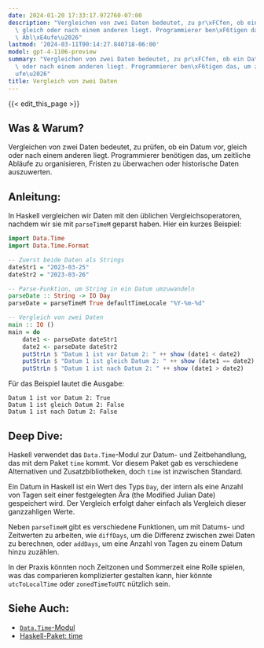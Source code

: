 ```yaml
---
date: 2024-01-20 17:33:17.972760-07:00
description: "Vergleichen von zwei Daten bedeutet, zu pr\xFCfen, ob ein Datum vor,\
  \ gleich oder nach einem anderen liegt. Programmierer ben\xF6tigen das, um zeitliche\
  \ Abl\xE4ufe\u2026"
lastmod: '2024-03-11T00:14:27.840718-06:00'
model: gpt-4-1106-preview
summary: "Vergleichen von zwei Daten bedeutet, zu pr\xFCfen, ob ein Datum vor, gleich\
  \ oder nach einem anderen liegt. Programmierer ben\xF6tigen das, um zeitliche Abl\xE4\
  ufe\u2026"
title: Vergleich von zwei Daten
---
```


{{< edit_this_page >}}

## Was & Warum?
Vergleichen von zwei Daten bedeutet, zu prüfen, ob ein Datum vor, gleich oder nach einem anderen liegt. Programmierer benötigen das, um zeitliche Abläufe zu organisieren, Fristen zu überwachen oder historische Daten auszuwerten.

## Anleitung:
In Haskell vergleichen wir Daten mit den üblichen Vergleichsoperatoren, nachdem wir sie mit `parseTimeM` geparst haben. Hier ein kurzes Beispiel:

```haskell
import Data.Time
import Data.Time.Format

-- Zuerst beide Daten als Strings
dateStr1 = "2023-03-25"
dateStr2 = "2023-03-26"

-- Parse-Funktion, um String in ein Datum umzuwandeln
parseDate :: String -> IO Day
parseDate = parseTimeM True defaultTimeLocale "%Y-%m-%d"

-- Vergleich von zwei Daten
main :: IO ()
main = do
    date1 <- parseDate dateStr1
    date2 <- parseDate dateStr2
    putStrLn $ "Datum 1 ist vor Datum 2: " ++ show (date1 < date2)
    putStrLn $ "Datum 1 ist gleich Datum 2: " ++ show (date1 == date2)
    putStrLn $ "Datum 1 ist nach Datum 2: " ++ show (date1 > date2)
```

Für das Beispiel lautet die Ausgabe:

```
Datum 1 ist vor Datum 2: True
Datum 1 ist gleich Datum 2: False
Datum 1 ist nach Datum 2: False
```

## Deep Dive:
Haskell verwendet das `Data.Time`-Modul zur Datum- und Zeitbehandlung, das mit dem Paket `time` kommt. Vor diesem Paket gab es verschiedene Alternativen und Zusatzbibliotheken, doch `time` ist inzwischen Standard.

Ein Datum in Haskell ist ein Wert des Typs `Day`, der intern als eine Anzahl von Tagen seit einer festgelegten Ära (the Modified Julian Date) gespeichert wird. Der Vergleich erfolgt daher einfach als Vergleich dieser ganzzahligen Werte.

Neben `parseTimeM` gibt es verschiedene Funktionen, um mit Datums- und Zeitwerten zu arbeiten, wie `diffDays`, um die Differenz zwischen zwei Daten zu berechnen, oder `addDays`, um eine Anzahl von Tagen zu einem Datum hinzu zuzählen.

In der Praxis könnten noch Zeitzonen und Sommerzeit eine Rolle spielen, was das comparieren komplizierter gestalten kann, hier könnte `utcToLocalTime` oder `zonedTimeToUTC` nützlich sein.

## Siehe Auch:
- [`Data.Time`-Modul](https://hackage.haskell.org/package/time-1.11.1/docs/Data-Time.html)
- [Haskell-Paket: time](https://hackage.haskell.org/package/time)
